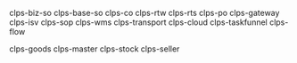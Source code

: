 clps-biz-so
clps-base-so
clps-co
clps-rtw
clps-rts
clps-po
clps-gateway
clps-isv
clps-sop
clps-wms
clps-transport
clps-cloud
clps-taskfunnel
clps-flow

clps-goods
clps-master
clps-stock
clps-seller

